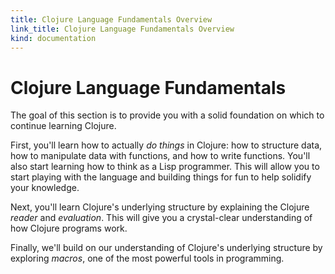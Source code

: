 ```yaml
--- 
title: Clojure Language Fundamentals Overview
link_title: Clojure Language Fundamentals Overview
kind: documentation
---
```


# Clojure Language Fundamentals

The goal of this section is to provide you with a solid foundation on
which to continue learning Clojure.

First, you'll learn how to actually *do things* in Clojure: how to
structure data, how to manipulate data with functions, and how to
write functions. You'll also start learning how to think as a Lisp
programmer. This will allow you to start playing with the language and
building things for fun to help solidify your knowledge.

Next, you'll learn Clojure's underlying structure by explaining the
Clojure *reader* and *evaluation*. This will give you a crystal-clear
understanding of how Clojure programs work.

Finally, we'll build on our understanding of Clojure's underlying
structure by exploring *macros*, one of the most powerful tools in
programming.
